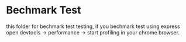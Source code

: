 # Bechmark Test

this folder for bechmark test testing, if you bechmark test using express open devtools -> performance -> start profiling in your chrome browser.

